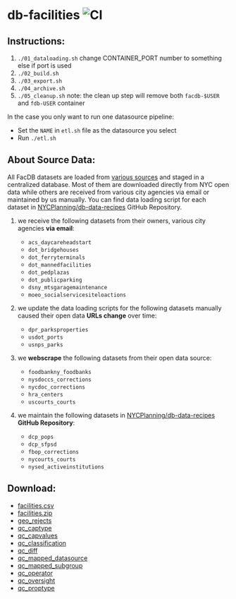 # db-facilities ![CI](https://github.com/NYCPlanning/db-facilities-tmp/workflows/CI/badge.svg)
## Instructions:
1. `./01_dataloading.sh` change CONTAINER_PORT number to something else if port is used
2. `./02_build.sh`
3. `./03_export.sh`
4. `./04_archive.sh`
5. `./05_cleanup.sh` note: the clean up step will remove both `facdb-$USER` and `fdb-USER` container

In the case you only want to run one datasource pipeline:
- Set the `NAME` in `etl.sh` file as the datasource you select
- Run `./etl.sh`

## About Source Data:
All FacDB datasets are loaded from [various sources](https://docs.google.com/spreadsheets/d/1xi0EvGpHpH-BqX-I5tgCgoE1OeeXZJAQLBLXpOmKWlk/edit?usp=sharing) and staged in a centralized database. Most of them are downloaded directly from NYC open data while others are received from various city agencies via email or maintained by us manually. You can find data loading script for each dataset in [NYCPlanning/db-data-recipes](https://github.com/NYCPlanning/db-data-recipes/tree/master/recipes) GitHub Repository.
1. we receive the following datasets from their owners, various city agencies __via email__:

    - `acs_daycareheadstart`
    - `dot_bridgehouses`
    - `dot_ferryterminals`
    - `dot_mannedfacilities`
    - `dot_pedplazas`
    - `dot_publicparking`
    - `dsny_mtsgaragemaintenance`
    - `moeo_socialservicesiteloactions`
2. we update the data loading scripts for the following datasets manually caused their open data __URLs change__ over time:

    - `dpr_parksproperties`
    - `usdot_ports`
    - `usnps_parks`
3. we __webscrape__ the following datasets from their open data source:

    - `foodbankny_foodbanks`
    - `nysdoccs_corrections`
    - `nycdoc_corrections`
    - `hra_centers`
    - `uscourts_courts`
4. we maintain the following datasets in [NYCPlanning/db-data-recipes](https://github.com/NYCPlanning/db-data-recipes/tree/master/recipes) __GitHub Repository__:

    - `dcp_pops`
    - `dcp_sfpsd`
    - `fbop_corrections`
    - `nycourts_courts`
    - `nysed_activeinstitutions`

## Download: 
+ [facilities.csv](https://edm-publishing.nyc3.digitaloceanspaces.com/db-facilities/latest/output/facilities.csv)
+ [facilities.zip](https://edm-publishing.nyc3.digitaloceanspaces.com/db-facilities/latest/output/facilities/facilities.zip)
+ [geo_rejects](https://edm-publishing.nyc3.digitaloceanspaces.com/db-facilities/latest/output/geo_rejects.csv)
+ [qc_captype](https://edm-publishing.nyc3.digitaloceanspaces.com/db-facilities/latest/output/qc_captype.csv)
+ [qc_capvalues](https://edm-publishing.nyc3.digitaloceanspaces.com/db-facilities/latest/output/qc_capvalues.csv)
+ [qc_classification](https://edm-publishing.nyc3.digitaloceanspaces.com/db-facilities/latest/output/qc_classification.csv)
+ [qc_diff](https://edm-publishing.nyc3.digitaloceanspaces.com/db-facilities/latest/output/qc_diff.csv)
+ [qc_mapped_datasource](https://edm-publishing.nyc3.digitaloceanspaces.com/db-facilities/latest/output/qc_mapped_datasource.csv)
+ [qc_mapped_subgroup](https://edm-publishing.nyc3.digitaloceanspaces.com/db-facilities/latest/output/qc_mapped_subgroup.csv)
+ [qc_operator](https://edm-publishing.nyc3.digitaloceanspaces.com/db-facilities/latest/output/qc_operator.csv)
+ [qc_oversight](https://edm-publishing.nyc3.digitaloceanspaces.com/db-facilities/latest/output/qc_oversight.csv)
+ [qc_proptype](https://edm-publishing.nyc3.digitaloceanspaces.com/db-facilities/latest/output/qc_proptype.csv)
